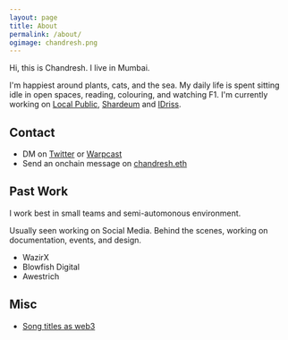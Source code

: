 ```yaml
---
layout: page
title: About
permalink: /about/
ogimage: chandresh.png
---
```


Hi, this is Chandresh. I live in Mumbai.

I'm happiest around plants, cats, and the sea. My daily life is spent sitting idle in open spaces, reading, colouring, and watching F1. I'm currently working on [Local Public](https://x.com/localpublicxyz), [Shardeum](https://shardeum.org) and [IDriss](https://idriss.xyz).

## Contact
  - DM on [Twitter](https://x.com/thisischandresh) or [Warpcast](https://warpcast.com/chandresh.eth)
  - Send an onchain message on [chandresh.eth](https://etherscan.io/address/chandresh.eth)

## Past Work
I work best in small teams and semi-automonous environment.

Usually seen working on Social Media. Behind the scenes, working on documentation, events, and design.
  - WazirX
  - Blowfish Digital
  - Awestrich

## Misc
  - [Song titles as web3](https://twitter.com/search?q=as%20web3%20(from:@thisischandresh))
